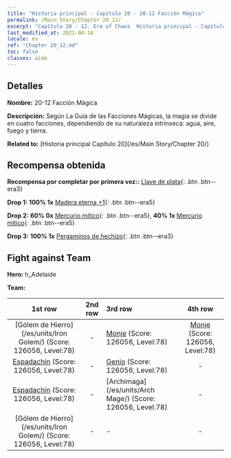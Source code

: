 ```yaml
---
title: "Historia principal - Capítulo 20 - 20-12 Facción Mágica"
permalink: /Main Story/Chapter 20_12/
excerpt: "Capítulo 20 - 12. Era of Chaos  Historia principal - Capítulo 20_12. 20-12 Facción Mágica"
last_modified_at: 2021-04-14
locale: es
ref: "Chapter 20_12.md"
toc: false
classes: wide
---
```


## Detalles

 **Nombre:** 20-12 Facción Mágica

 **Descripción:** Según La Guía de las Facciones Mágicas, la magia se divide en cuatro facciones, dependiendo de su naturaleza intrínseca: agua, aire, fuego y tierra.

 **Related to:** [Historia principal Capítulo 20](/es/Main Story/Chapter 20/)

## Recompensa obtenida

 **Recompensa por completar por primera vez::** [Llave de plata](/es/Items/con_693/){: .btn .btn--era3}

 **Drop 1:** **100% 1x** [Madera eterna +1](/es/Items/mat_69/){: .btn .btn--era5}

 **Drop 2:** **60% 0x** [Mercurio mítico](/es/Items/mat_63/){: .btn .btn--era5}, **40% 1x** [Mercurio mítico](/es/Items/mat_63/){: .btn .btn--era5}

 **Drop 3:** **100% 1x** [Pergaminos de hechizo](/es/Items/con_694/){: .btn .btn--era3}


## Fight against Team
 **Hero:** h_Adelaide

 **Team:**


  | 1st row | 2nd row | 3rd row | 4th row |
  |:----:|:----:|:----|:----:|
  | [Gólem de Hierro](/es/units/Iron Golem/) (Score: 126056, Level:78)  | - | [Monje](/es/units/Monk/) (Score: 126056, Level:78)  | [Monje](/es/units/Monk/) (Score: 126056, Level:78)  |
  | [Espadachín](/es/units/Swordsman/) (Score: 126056, Level:78)  | - | [Genio](/es/units/Genie/) (Score: 126056, Level:78)  | - |
  | [Espadachín](/es/units/Swordsman/) (Score: 126056, Level:78)  | - | [Archimaga](/es/units/Arch Mage/) (Score: 126056, Level:78)  | - |
  | [Gólem de Hierro](/es/units/Iron Golem/) (Score: 126056, Level:78)  | - | - | - |


